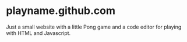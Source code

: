 # playname.github.com

Just a small website with a little Pong game and a code editor for playing with HTML and Javascript.
